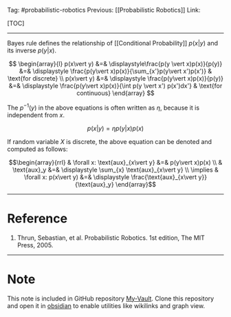 Tag: #probabilistic-robotics
Previous: [[Probabilistic Robotics]]
Link: 

[TOC]

---

Bayes rule defines the relationship of [[Conditional Probability]] $p(x\vert y)$ and its inverse $p(y\vert x)$. 

$$
\begin{array}{l}
	p(x\vert y) &=& 
	\displaystyle\frac{p(y \vert x)p(x)}{p(y)} &=&
	\displaystyle
	\frac{p(y\vert x)p(x)}{\sum_{x'}p(y\vert x')p(x')} & \text{for discrete} \\
	p(x\vert y) &=&
	\displaystyle
	\frac{p(y\vert x)p(x)}{p(y)} &=&
	\displaystyle
	\frac{p(y\vert x)p(x)}{\int p(y \vert x') p(x')dx'} &
	\text{for continuous}
\end{array}
$$

The $p^{-1}(y)$ in the above equations is often written as $\eta$, because it is independent from $x$.

$$p(x\vert y) = \eta p(y\vert x)p(x)$$

If random variable $X$ is discrete, the above equation can be denoted and computed as follows:

$$\begin{array}{rrl}
	& \forall x: \text{aux}_{x\vert y} &=&
	p(y\vert x)p(x) \\
	& \text{aux}_y &=& \displaystyle
	\sum_{x} \text{aux}_{x\vert y} \\
	\implies & \forall x: p(x\vert y) &=&
	\displaystyle
	\frac{\text{aux}_{x\vert y}}{\text{aux}_y}
\end{array}$$

---

# Reference

1. Thrun, Sebastian, et al. Probabilistic Robotics. 1st edition, The MIT Press, 2005.

---

# Note

This note is included in GitHub repository [My-Vault](https://github.com/LittleD3092/My-Vault.git). Clone this repository and open it in [obsidian](https://obsidian.md/) to enable utilities like wikilinks and graph view.